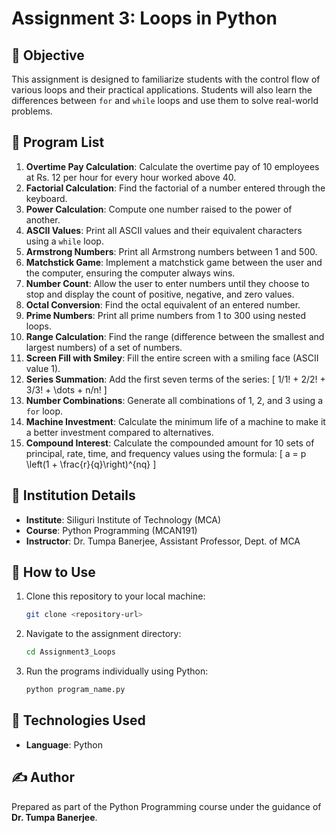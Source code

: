 # Assignment 3: Loops in Python

## 📜 Objective
This assignment is designed to familiarize students with the control flow of various loops and their practical applications. Students will also learn the differences between `for` and `while` loops and use them to solve real-world problems.

## 📝 Program List
1. **Overtime Pay Calculation**: Calculate the overtime pay of 10 employees at Rs. 12 per hour for every hour worked above 40.
2. **Factorial Calculation**: Find the factorial of a number entered through the keyboard.
3. **Power Calculation**: Compute one number raised to the power of another.
4. **ASCII Values**: Print all ASCII values and their equivalent characters using a `while` loop.
5. **Armstrong Numbers**: Print all Armstrong numbers between 1 and 500.
6. **Matchstick Game**: Implement a matchstick game between the user and the computer, ensuring the computer always wins.
7. **Number Count**: Allow the user to enter numbers until they choose to stop and display the count of positive, negative, and zero values.
8. **Octal Conversion**: Find the octal equivalent of an entered number.
9. **Prime Numbers**: Print all prime numbers from 1 to 300 using nested loops.
10. **Range Calculation**: Find the range (difference between the smallest and largest numbers) of a set of numbers.
11. **Screen Fill with Smiley**: Fill the entire screen with a smiling face (ASCII value 1).
12. **Series Summation**: Add the first seven terms of the series:
   \[
   1/1! + 2/2! + 3/3! + \dots + n/n!
   \]
13. **Number Combinations**: Generate all combinations of 1, 2, and 3 using a `for` loop.
14. **Machine Investment**: Calculate the minimum life of a machine to make it a better investment compared to alternatives.
15. **Compound Interest**: Calculate the compounded amount for 10 sets of principal, rate, time, and frequency values using the formula:
   \[
   a = p \left(1 + \frac{r}{q}\right)^{nq}
   \]

## 🏫 Institution Details
- **Institute**: Siliguri Institute of Technology (MCA)  
- **Course**: Python Programming (MCAN191)  
- **Instructor**: Dr. Tumpa Banerjee, Assistant Professor, Dept. of MCA  

## 📂 How to Use
1. Clone this repository to your local machine:
   ```bash
   git clone <repository-url>
   ```
2. Navigate to the assignment directory:
   ```bash
   cd Assignment3_Loops
   ```
3. Run the programs individually using Python:
   ```bash
   python program_name.py
   ```

## 🚀 Technologies Used
- **Language**: Python

## ✍️ Author
Prepared as part of the Python Programming course under the guidance of **Dr. Tumpa Banerjee**.
